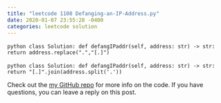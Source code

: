 ```yaml
---
title: "leetcode 1108 Defanging-an-IP-Address.py"
date: 2020-01-07 23:55:28 -0400
categories: leetcode solution
---
```


​```python
class Solution:
    def defangIPaddr(self, address: str) -> str:
        return address.replace(".","[.]")
​```

​```python
class Solution:
    def defangIPaddr(self, address: str) -> str:
        return "[.]".join(address.split('.'))
​```

Check out the [my GitHub repo][hyuk-gh] for more info on the code. If you have questions, you can leave a reply on this post.

[hyuk-gh]:   https://github.com/dlgur1994/StudyAlgorithms/blob/master/leetcode/1108%20Defanging%20an%20IP%20Address.py
